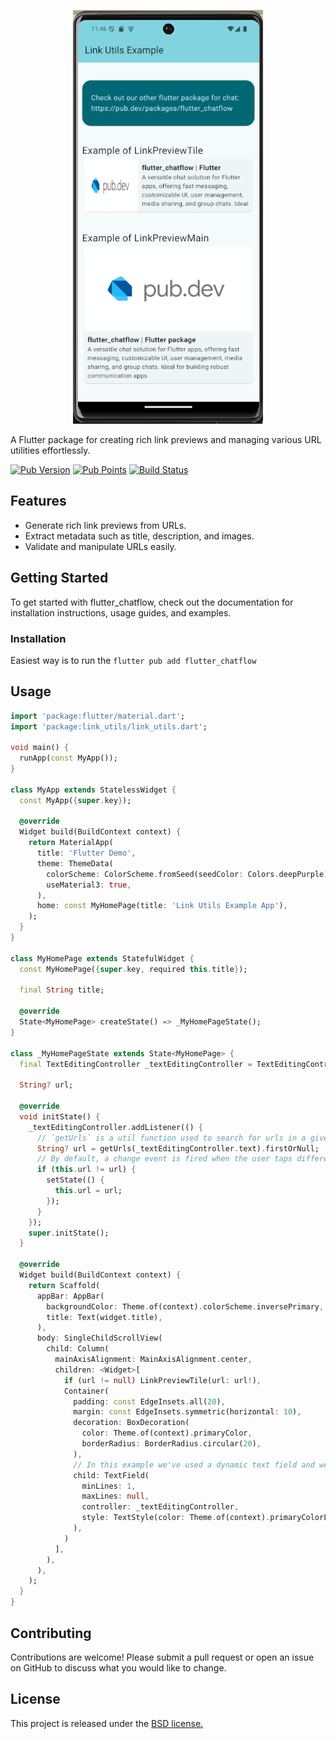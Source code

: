 <!--
This README describes the package. If you publish this package to pub.dev,
this README's contents appear on the landing page for your package.

For information about how to write a good package README, see the guide for
[writing package pages](https://dart.dev/guides/libraries/writing-package-pages).

For general information about developing packages, see the Dart guide for
[creating packages](https://dart.dev/guides/libraries/create-library-packages)
and the Flutter guide for
[developing packages and plugins](https://flutter.dev/developing-packages).
-->
<p align="center">
  <img alt="Chat Image" src="https://raw.githubusercontent.com/IsaiahTek/link_utils/main/images/link_utils_preview.png" />
</p>
A Flutter package for creating rich link previews and managing various URL utilities effortlessly.

[![Pub Version](https://img.shields.io/pub/v/link_utils)](https://pub.dev/packages/link_utils)
[![Pub Points](https://img.shields.io/pub/points/link_utils)](https://pub.dev/packages/link_utils/score)
[![Build Status](https://github.com/IsaiahTek/link_utils/workflows/build/badge.svg)](https://github.com/IsaiahTek/link_utils/actions)


## Features

- Generate rich link previews from URLs.
- Extract metadata such as title, description, and images.
- Validate and manipulate URLs easily.


## Getting Started
To get started with flutter_chatflow, check out the documentation for installation instructions, usage guides, and examples.

### Installation

Easiest way is to run the `flutter pub add flutter_chatflow`


## Usage


```dart
import 'package:flutter/material.dart';
import 'package:link_utils/link_utils.dart';

void main() {
  runApp(const MyApp());
}

class MyApp extends StatelessWidget {
  const MyApp({super.key});

  @override
  Widget build(BuildContext context) {
    return MaterialApp(
      title: 'Flutter Demo',
      theme: ThemeData(
        colorScheme: ColorScheme.fromSeed(seedColor: Colors.deepPurple),
        useMaterial3: true,
      ),
      home: const MyHomePage(title: 'Link Utils Example App'),
    );
  }
}

class MyHomePage extends StatefulWidget {
  const MyHomePage({super.key, required this.title});

  final String title;

  @override
  State<MyHomePage> createState() => _MyHomePageState();
}

class _MyHomePageState extends State<MyHomePage> {
  final TextEditingController _textEditingController = TextEditingController();

  String? url;

  @override
  void initState() {
    _textEditingController.addListener(() {
      // `getUrls` is a util function used to search for urls in a given text
      String? url = getUrls(_textEditingController.text).firstOrNull;
      // By default, a change event is fired when the user taps different parts of the text field. So we ensure we're only setting the url when a user changes the first url text and not any other text
      if (this.url != url) {
        setState(() {
          this.url = url;
        });
      }
    });
    super.initState();
  }

  @override
  Widget build(BuildContext context) {
    return Scaffold(
      appBar: AppBar(
        backgroundColor: Theme.of(context).colorScheme.inversePrimary,
        title: Text(widget.title),
      ),
      body: SingleChildScrollView(
        child: Column(
          mainAxisAlignment: MainAxisAlignment.center,
          children: <Widget>[
            if (url != null) LinkPreviewTile(url: url!),
            Container(
              padding: const EdgeInsets.all(20),
              margin: const EdgeInsets.symmetric(horizontal: 10),
              decoration: BoxDecoration(
                color: Theme.of(context).primaryColor,
                borderRadius: BorderRadius.circular(20),
              ),
              // In this example we've used a dynamic text field and we used a text editing controller.
              child: TextField(
                minLines: 1,
                maxLines: null,
                controller: _textEditingController,
                style: TextStyle(color: Theme.of(context).primaryColorLight),
              ),
            )
          ],
        ),
      ),
    );
  }
}

```

## Contributing
Contributions are welcome! Please submit a pull request or open an issue on GitHub to discuss what you would like to change.

## License
This project is released under the [BSD license.](https://github.com/IsaiahTek/link_utils/blob/main/LICENSE)